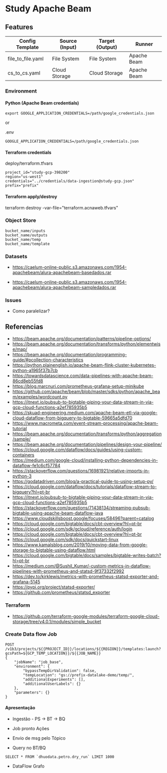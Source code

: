 # Study Apache Beam


## Features

| Config Template | Source (Input) | Target (Output) | Runner |
|---|---|---|---|
| file_to_file.yaml| File System | File System | Apache Beam |
| cs_to_cs.yaml| Cloud Storage | Cloud Storage | Apache Beam |


### Environment


#### Python (Apache Beam credentials)

```
export GOOGLE_APPLICATION_CREDENTIALS=/path/google_credentials.json
```
or 

.env
```
GOOGLE_APPLICATION_CREDENTIALS=/path/google_credentials.json
```

#### Terraform credentials

deploy/terraform.tfvars
```
project_id="study-gcp-398200"
region="us-west1"
credentials="../credentials/data-ingestion@study-gcp.json"
prefix="prefix"
```

#### Terraform apply/destroy

terraform destroy -var-file="terraform.acnaweb.tfvars"


### Object Store

```
bucket_name/inputs
bucket_name/outputs
bucket_name/temp
bucket_name/template
```

### Datasets

- https://caelum-online-public.s3.amazonaws.com/1954-apachebeam/alura-apachebeam-basedados.rar

- https://caelum-online-public.s3.amazonaws.com/1954-apachebeam/alura-apachebeam-sampledados.rar

### Issues

- Como paralelizar?

## Referencias

- https://beam.apache.org/documentation/patterns/pipeline-options/
- https://beam.apache.org/documentation/transforms/python/elementwise/map/
- https://beam.apache.org/documentation/programming-guide/#pcollection-characteristics
- https://python.plainenglish.io/apache-beam-flink-cluster-kubernetes-python-a1965f37b7cb
- https://towardsdatascience.com/data-pipelines-with-apache-beam-86cd8eb55fd8
- https://blog.marcnuri.com/prometheus-grafana-setup-minikube
- https://github.com/apache/beam/blob/master/sdks/python/apache_beam/examples/wordcount.py
- https://itnext.io/pubsub-to-bigtable-piping-your-data-stream-in-via-gcp-cloud-functions-a2ef785935b5
- https://skuad-engineering.medium.com/apache-beam-etl-via-google-cloud-dataflow-from-bigquery-to-bigtable-59665a5dfd70
- https://www.macrometa.com/event-stream-processing/apache-beam-tutorial
- https://beam.apache.org/documentation/transforms/python/aggregation/sample/
- https://beam.apache.org/documentation/pipelines/design-your-pipeline/
- https://cloud.google.com/dataflow/docs/guides/using-custom-containers
- https://medium.com/google-cloud/installing-python-dependencies-in-dataflow-fe1c6cf57784
- https://stackoverflow.com/questions/16981921/relative-imports-in-python-3
- https://godatadriven.com/blog/a-practical-guide-to-using-setup-py/
- https://cloud.google.com/dataflow/docs/tutorials/dataflow-stream-to-bigquery?hl=pt-br
- https://itnext.io/pubsub-to-bigtable-piping-your-data-stream-in-via-gcp-cloud-functions-a2ef785935b5
- https://stackoverflow.com/questions/71438134/streaming-pubsub-bigtable-using-apache-beam-dataflow-java
- https://www.cloudskillsboost.google/focuses/58496?parent=catalog
- https://cloud.google.com/bigtable/docs/cbt-overview?hl=pt-br
- https://cloud.google.com/sdk/gcloud/reference/auth/login
- https://cloud.google.com/bigtable/docs/cbt-overview?hl=pt-br
- https://cloud.google.com/sdk/docs/quickstart-linux
- https://www.kamalsblog.com/2019/10/moving-data-from-google-storage-to-bigtable-using-dataflow.html
- https://cloud.google.com/bigtable/docs/samples/bigtable-writes-batch?hl=pt-br
- https://medium.com/@Sushil_Kumar/-custom-metrics-in-dataflow-pipelines-with-prometheus-and-statsd-9f37332f2992
- https://dev.to/kirklewis/metrics-with-prometheus-statsd-exporter-and-grafana-5145
- https://pypi.org/project/statsd-exporter/
- https://github.com/prometheus/statsd_exporter

### Terraform

- https://github.com/terraform-google-modules/terraform-google-cloud-storage/tree/v4.0.1/modules/simple_bucket

### Create Data flow Job
```
POST /v1b3/projects/${{PROJECT_ID}}/locations/${{REGION}}/templates:launch?gcsPath=${GCP_TEMP_LOCATION}}/${{JOB_NAME}}
{
    "jobName": "job_base",
    "environment": {
        "bypassTempDirValidation": false,
        "tempLocation": "gs://prefix-datalake-demo/temp/",
        "additionalExperiments": [],
        "additionalUserLabels": {}
    },
    "parameters": {}
}
```


#### Apresentação

- Ingestão - PS -> BT -> BQ
- Job pronto
Ações
- Envio de msg pelo Tópico

- Query no BT/BQ
```
SELECT * FROM `dhuodata.petro.dry_run` LIMIT 1000
```
- DataFlow 
    Grafo
    


